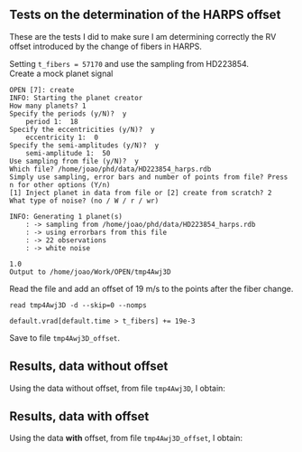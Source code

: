 ## Tests on the determination of the HARPS offset

These are the tests I did to make sure I am determining correctly the RV offset introduced by the change of fibers in HARPS.

Setting `t_fibers = 57170` and use the sampling from HD223854.  
Create a mock planet signal

    OPEN [7]: create
    INFO: Starting the planet creator
    How many planets? 1
    Specify the periods (y/N)?  y
    	period 1:  18
    Specify the eccentricities (y/N)?  y
    	eccentricity 1:  0
    Specify the semi-amplitudes (y/N)?  y
    	semi-amplitude 1:  50
    Use sampling from file (y/N)?  y
    Which file? /home/joao/phd/data/HD223854_harps.rdb
    Simply use sampling, error bars and number of points from file? Press n for other options (Y/n) 
    [1] Inject planet in data from file or [2] create from scratch? 2
    What type of noise? (no / W / r / wr) 
    
    INFO: Generating 1 planet(s)
        : -> sampling from /home/joao/phd/data/HD223854_harps.rdb
        : -> using errorbars from this file
        : -> 22 observations
        : -> white noise
    
    1.0
    Output to /home/joao/Work/OPEN/tmp4Awj3D


Read the file and add an offset of 19 m/s to the points after the fiber change.

    read tmp4Awj3D -d --skip=0 --nomps
    
    default.vrad[default.time > t_fibers] += 19e-3

Save to file `tmp4Awj3D_offset`.

## Results, data without offset

Using the data without offset, from file `tmp4Awj3D`, I obtain:

## Results, data with offset

Using the data **with** offset, from file `tmp4Awj3D_offset`, I obtain:
